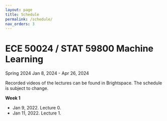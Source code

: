 ```yaml
---
layout: page
title: Schedule
permalink: /schedule/
nav_orders: 3
---
```


# ECE 50024 / STAT 59800 Machine Learning
Spring 2024
Jan 8, 2024 - Apr 26, 2024  

Recorded videos of the lectures can be found in Brightspace. The schedule is subject to change. 

**Week 1**
- Jan 9, 2022. Lecture 0. 
- Jan 11, 2022. Lecture 1.

